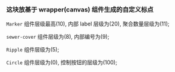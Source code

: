 ### 这块放基于 wrapper(canvas) 组件生成的自定义标点

`Marker` 组件层级最高(10), 内部 label 层级为(20), 聚合数量层级为(11);

`sewer-cover` 组件层级为(8), 内部编号为(9);

`Ripple` 组件层级为(5);

`Circle` 组件层级为(0), 控制按钮的层级为(100);
